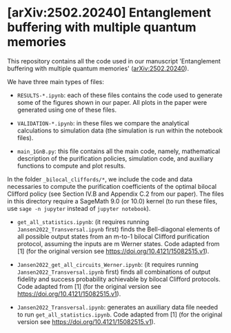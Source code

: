 # [arXiv:2502.20240] Entanglement buffering with multiple quantum memories

This repository contains all the code used in our manuscript 'Entanglement buffering with multiple quantum memories' ([arXiv:2502.20240](https://arxiv.org/abs/2502.20240)).

We have three main types of files:

 - `RESULTS-*.ipynb`: each of these files contains the code used to generate some of the figures shown in our paper. All plots in the paper were generated using one of these files.

 - `VALIDATION-*.ipynb`: in these files we compare the analytical calculations to simulation data (the simulation is run within the notebook files).

 - `main_1GnB.py`: this file contains all the main code, namely, mathematical description of the purification policies, simulation code, and auxiliary functions to compute and plot results.


In the folder `_bilocal_cliffords/*`, we include the code and data necessaries to compute the purification coefficients of the optimal bilocal Clifford policy (see Section IV.B and Appendix C.2 from our paper). The files in this directory require a SageMath 9.0 (or 10.0) kernel (to run these files, use `sage -n jupyter` instead of `jupyter notebook`).

 - `get_all_statistics.ipynb`: (it requires running `Jansen2022_Transversal.ipynb` first) finds the Bell-diagonal elements of all possible output states from an m-to-1 bilocal Clifford purification protocol, assuming the inputs are m Werner states. Code adapted from [1] (for the original version see https://doi.org/10.4121/15082515.v1).

 - `Jansen2022_get_all_circuits_Werner.ipynb`: (it requires running `Jansen2022_Transversal.ipynb` first) finds all combinations of output fidelity and success probability achievable by bilocal Clifford protocols. Code adapted from [1] (for the original version see https://doi.org/10.4121/15082515.v1).

 - `Jansen2022_Transversal.ipynb`: generates an auxiliary data file needed to run `get_all_statistics.ipynb`. Code adapted from [1] (for the original version see https://doi.org/10.4121/15082515.v1).

